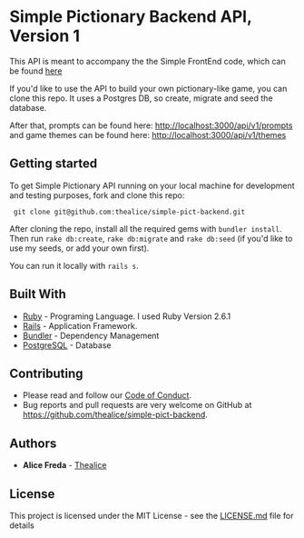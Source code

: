 # Simple Pictionary Backend API, Version 1

This API is meant to accompany the the Simple FrontEnd code, which can be found [here](https://github.com/thealice/simple-pict-frontend)

If you'd like to use the API to build your own pictionary-like game, you can clone this repo. It uses a Postgres DB, so create, migrate and seed the database. 

After that, prompts can be found here: [http://localhost:3000/api/v1/prompts](http://localhost:3000/api/v1/prompts)
and game themes can be found here: [http://localhost:3000/api/v1/themes](http://localhost:3000/api/v1/themes)

## Getting started

To get Simple Pictionary API running on your local machine for development and testing purposes, fork and clone this repo:

 ```
  git clone git@github.com:thealice/simple-pict-backend.git

```
 After cloning the repo, install all the required gems with `bundler install`.
 Then run `rake db:create`, `rake db:migrate` and `rake db:seed` (if you'd like to use my seeds, or add your own first).

 You can run it locally with `rails s`.

## Built With

* [Ruby](https://www.ruby-lang.org/en/) - Programing Language. I used Ruby Version 2.6.1
* [Rails](https://rubyonrails.org/) - Application Framework. 
* [Bundler](https://bundler.io/) - Dependency Management
* [PostgreSQL](https://www.postgresql.org/) - Database

## Contributing

* Please read and follow our [Code of Conduct](CODE-OF-CONDUCT.md).
* Bug reports and pull requests are very welcome on GitHub at https://github.com/thealice/simple-pict-backend. 

## Authors

* **Alice Freda** - [Thealice](https://github.com/thealice)

## License

This project is licensed under the MIT License - see the [LICENSE.md](LICENSE.md) file for details
